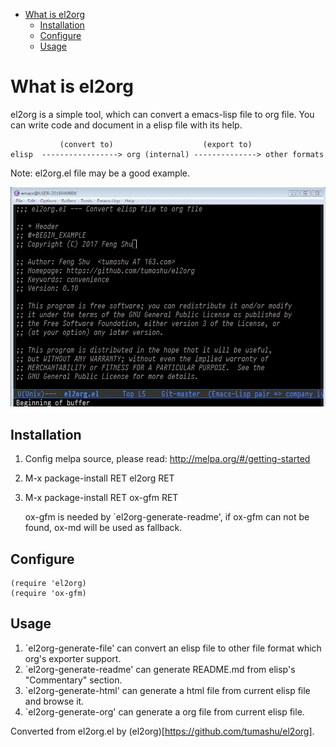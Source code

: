 - [What is el2org](#orge05e540)
  - [Installation](#org5827dd6)
  - [Configure](#orge8c0d0b)
  - [Usage](#org7bca3f5)


<a id="orge05e540"></a>

# What is el2org

el2org is a simple tool, which can convert a emacs-lisp file to org file. You can write code and document in a elisp file with its help.

               (convert to)                    (export to)
    elisp  -----------------> org (internal) --------------> other formats

Note: el2org.el file may be a good example.

![img](./snapshots/el2org.gif)


<a id="org5827dd6"></a>

## Installation

1.  Config melpa source, please read: <http://melpa.org/#/getting-started>
2.  M-x package-install RET el2org RET
3.  M-x package-install RET ox-gfm RET

    ox-gfm is needed by \`el2org-generate-readme', if ox-gfm can not be found, ox-md will be used as fallback.


<a id="orge8c0d0b"></a>

## Configure

    (require 'el2org)
    (require 'ox-gfm)


<a id="org7bca3f5"></a>

## Usage

1.  \`el2org-generate-file' can convert an elisp file to other file format which org's exporter support.
2.  \`el2org-generate-readme' can generate README.md from elisp's "Commentary" section.
3.  \`el2org-generate-html' can generate a html file from current elisp file and browse it.
4.  \`el2org-generate-org' can generate a org file from current elisp file.

Converted from el2org.el by (el2org)[https://github.com/tumashu/el2org].